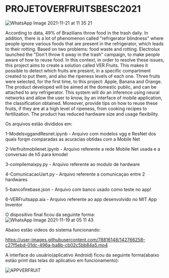 # PROJETOVERFRUITSBESC2021

![WhatsApp Image 2021-11-21 at 11 35 21](https://user-images.githubusercontent.com/78816148/142766457-7c6b4de9-b5cd-4711-bac8-ff6f6614d010.jpeg)





According to data, 49% of Brazilians throw food in the trash daily. In addition, there is a lot
of phenomenon called &quot;refrigerator blindness&quot; where people ignore various foods that are
present in the refrigerator, which leads to their rotting. Based on two problems: food waste
and rotting. Electrolux launched the &quot;Don&#39;t throw it away in the trash&quot; campaign, to make
people aware of how to reuse food. In this context, in order to resolve these issues, this
project aims to create a solution called VER.Fruits. This makes it possible to detect which
fruits are present, in a specific compartment created to put them, and also the ripeness levels
of each one. Three fruits were selected, for the first time, to this project: Apple, Banana and
Orange. The product developed will be aimed at the domestic public, and can be attached to
any refrigerator. This system will do an inference using neural networks and allow the user to
know, by an interface of mobile application, the classification obtained. Moreover, provide
tips on how to reuse these fruits, if they are at a high level of ripeness, from cooking recipes
to fertilization. The product has reduced hardware size and usage flexibility.

Os arquivos estão divididos em:

1-ModelsvggandResnet.ipynb - Arquivo com modelos vgg e ResNet dos quais forqm comparadas as acuracias obtidas com 
a Mobile Net

2-Verfruitmobilenet.ipynb - Arquivo referente a rede Mobile Net usada e a conversao de h5 para kmodel

3-compilemaixpy.py - Arquivo referente ao modulo de hardware

4-ComunicacaoUart.py - Arquivo referente a comunicaçao entre 2 hardwares

5-bancofirebase.json - Arquivo com banco usado como teste no app!

6-VERFruitsapp.aia - Arquivo referente ao app desenvolvido no MIT App Inventor





O dispositivo final ficou da seguinte forma:
![WhatsApp Image 2021-11-19 at 05 11 43](https://user-images.githubusercontent.com/78816148/142765086-64cdc0b7-15dd-48f1-9214-6ff725a545d5.jpeg)



Abaixo estão videos do sistema funcionando:



https://user-images.githubusercontent.com/78816148/142766258-c27f5ebd-01dc-496a-ba8b-cb02c5bb84a5.mp4



A interface do usuário(aplicativo Android) ficou  da seguinte forma(abaixo estão print das telas  do aplicativo em funcionamento):

![APPVERFRUIT](https://user-images.githubusercontent.com/78816148/142500555-5356c8e9-64d7-4a47-8015-98f8b196a4e9.png)





